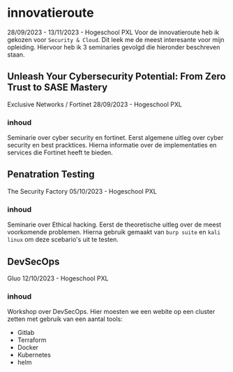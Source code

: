 # innovatieroute
28/09/2023 - 13/11/2023 - Hogeschool PXL
Voor de innovatieroute heb ik gekozen voor `Security & Cloud`. Dit leek me de meest interesante voor mijn opleiding. Hiervoor heb ik 3 seminaries gevolgd die hieronder beschreven staan.

## Unleash Your Cybersecurity Potential: From Zero Trust to SASE Mastery
Exclusive Networks / Fortinet
28/09/2023 - Hogeschool PXL

### inhoud
Seminarie over cyber security en fortinet. Eerst algemene uitleg over cyber security en best pracktices. Hierna informatie over de implementaties en services die Fortinet heeft te bieden.

## Penatration Testing
The Security Factory
05/10/2023 - Hogeschool PXL

### inhoud
Seminarie over Ethical hacking. Eerst de theoretische uitleg over de meest voorkomende problemen. Hierna gebruik gemaakt van `burp suite` en `kali linux` om deze scebario's uit te testen.

## DevSecOps
Gluo
12/10/2023 - Hogeschool PXL

### inhoud
Workshop over DevSecOps. Hier moesten we een webite op een cluster zetten met gebruik van een aantal tools:
- Gitlab
- Terraform
- Docker
- Kubernetes
- helm

